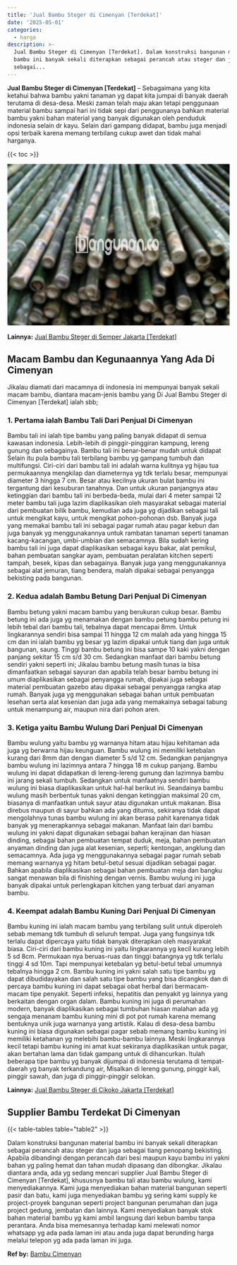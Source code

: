 ```yaml
---
title: 'Jual Bambu Steger di Cimenyan [Terdekat]'
date: '2025-05-01'
categories:
  - harga
description: >-
  Jual Bambu Steger di Cimenyan [Terdekat]. Dalam konstruksi bangunan material
  bambu ini banyak sekali diterapkan sebagai perancah atau steger dan juga
  sebagai...
---
```


**Jual Bambu Steger di Cimenyan \[Terdekat\]** – Sebagaimana yang kita ketahui bahwa bambu yakni tanaman yg dapat kita jumpai di banyak daerah terutama di desa-desa. Meski zaman telah maju akan tetapi penggunaan material bambu sampai hari ini tidak sepi dari penggunanya bahkan material bambu yakni bahan material yang banyak digunakan oleh penduduk indonesia selain dr kayu. Selain dari gampang didapat, bambu juga menjadi opsi terbaik karena memang terbilang cukup awet dan tidak mahal harganya.

{{< toc >}}

![Jual Bambu Steger di Cimenyan [Terdekat]](/images/jual-bambu-tali-01.png)

**Lainnya:** [Jual Bambu Steger di Semper Jakarta \[Terdekat\]](https://bambu.bangunan.co/jual-bambu-steger-di-semper-jakarta-terdekat/)

## Macam Bambu dan Kegunaannya Yang Ada Di Cimenyan

Jikalau diamati dari macamnya di indonesia ini mempunyai banyak sekali macam bambu, diantara macam-jenis bambu yang Di Jual Bambu Steger di Cimenyan \[Terdekat\] ialah sbb;

### 1\. Pertama ialah Bambu Tali Dari Penjual Di Cimenyan

Bambu tali ini ialah tipe bambu yang paling banyak didapat di semua kawasan indonesia. Lebih-lebih di pinggir-pinggiran kampung, lereng gunung dan sebagainya. Bambu tali ini benar-benar mudah untuk didapat Selain itu pula bambu tali terbilang bambu yg gampang tumbuh dan multifungsi. Ciri-ciri dari bambu tali ini adalah warna kulitnya yg hijau tua permukaannya mengkilap dan diameternya yg tdk terlalu besar, mempunyai diameter 3 hingga 7 cm. Besar atau kecilnya ukuran bulat bambu ini tergantung dari kesuburan tanahnya. Dan untuk ukuran panjangnya atau ketinggian dari bambu tali ini berbeda-beda, mulai dari 4 meter sampai 12 meter bambu tali juga lazim diaplikasikan oleh masyarakat sebagai material dari pembuatan bilik bambu, kemudian ada juga yg dijadikan sebagai tali untuk mengikat kayu, untuk mengikat pohon-pohonan dsb. Banyak juga yang memakai bambu tali ini sebagai pagar rumah atau pagar kebun dan juga banyak yg menggunakannya untuk rambatan tanaman seperti tanaman kacang-kacangan, umbi-umbian dan semacamnya. Bila sudah kering bambu tali ini juga dapat diaplikasikan sebagai kayu bakar, alat pemikul, bahan pembuatan sangkar ayam, pembuatan peralatan kitchen seperti tampah, besek, kipas dan sebagainya. Banyak juga yang menggunakannya sebagai alat jemuran, tiang bendera, malah dipakai sebagai penyangga bekisting pada bangunan.

### 2\. Kedua adalah Bambu Betung Dari Penjual Di Cimenyan

Bambu betung yakni macam bambu yang berukuran cukup besar. Bambu betung ini ada juga yg menamakan dengan bambu petung bambu petung ini lebih tebal dari bambu tali, tebalnya dapat mencapai 8mm. Untuk lingkarannya sendiri bisa sampai 11 hingga 12 cm malah ada yang hingga 15 cm dan ini ialah bambu yg besar yg lazim dipakai untuk tiang dan juga untuk bangunan, saung. Tinggi bambu betung ini bisa sampe 10 kaki yakni dengan panjang sekitar 15 cm s/d 30 cm. Sedangkan manfaat dari bambu betung sendiri yakni seperti ini; Jikalau bambu betung masih tunas ia bisa dimanfaatkan sebagai sayuran dan apabila telah besar bambu betung ini umum diaplikasikan sebagai penyangga rumah, dipakai juga sebagai material pembuatan gazebo atau dipakai sebagai penyangga rangka atap rumah. Banyak juga yg menggunakan sebagai bahan untuk pembuatan lesehan serta alat kesenian dan juga ada yang memakainya sebagai tabung untuk menampung air, maupun nira dari pohon aren.

### 3\. Ketiga yaitu Bambu Wulung Dari Penjual Di Cimenyan

Bambu wulung yaitu bambu yg warnanya hitam atau hijau kehitaman ada juga yg berwarna hijau keunguan. Bambu wulung ini memiliki ketebalan kurang dari 8mm dan dengan diameter 5 s/d 12 cm. Sedangkan panjangnya bambu wulung ini lazimnya antara 7 hingga 18 m cukup panjang. Bambu wulung ini dapat didapatkan di lereng-lereng gunung dan lazimnya bambu ini jarang sekali tumbuh. Sedangkan untuk manfaatnya sendiri bambu wulung ini biasa diaplikasikan untuk hal-hal berikut ini. Seandainya bambu wulung masih berbentuk tunas yakni dengan ketinggian maksimal 20 cm, biasanya di manfaatkan untuk sayur atau digunakan untuk makanan. Bisa direbus maupun di sayur bahkan ada yang ditumis, sekiranya tidak dapat mengolahnya tunas bambu wulung ini akan berasa pahit karenanya tidak banyak yg menerapkannya sebagai makanan. Manfaat lain dari bambu wulung ini yakni dapat digunakan sebagai bahan kerajinan dan hiasan dinding, sebagai bahan pembuatan tempat duduk, meja, bahan pembuatan anyaman dinding dan juga alat kesenian, seperti; kentongan, angklung dan semacamnya. Ada juga yg menggunakannya sebagai pagar rumah sebab memang warnanya yg hitam betul-betul sesuai dijadikan sebagai pagar. Bahkan apabila diaplikasikan sebagai bahan pembuatan meja dan bangku sangat menawan bila di finishing dengan vernis. Bambu wulung ini juga banyak dipakai untuk perlengkapan kitchen yang terbuat dari anyaman bambu.

### 4\. Keempat adalah Bambu Kuning Dari Penjual Di Cimenyan

Bambu kuning ini ialah macam bambu yang terbilang sulit untuk diperoleh sebab memang tdk tumbuh di seluruh tempat. Juga yang fungsinya tdk terlalu dapat dipercaya yaitu tidak banyak diterapkan oleh masyarakat biasa. Ciri-ciri dari bambu kuning ini yaitu lingkarannya yg kecil kurang lebih 5 sd 8cm. Permukaan nya beruas-ruas dan tinggi batangnya yg tdk terlalu tinggi 4 sd 10m. Tapi mempunyai ketebalan yg betul-betul tebal umumnya tebalnya hingga 2 cm. Bambu kuning ini yakni salah satu tipe bambu yg dapat dibudidayakan dan salah satu tipe bambu yang bisa dicangkok dan di percaya bambu kuning ini dapat sebagai obat herbal dari bermacam-macam tipe penyakit. Seperti infeksi, hepatitis dan penyakit yg lainnya yang berkaitan dengan organ dalam. Bambu kuning ini juga di perumahan modern, banyak diaplikasikan sebagai tumbuhan hiasan malahan ada yg sengaja menanam bambu kuning mini di pot pot rumah karena memang bentuknya unik juga warnanya yang artistik. Kalau di desa-desa bambu kuning ini biasa digunakan sebagai pagar sebab memang bambu kuning ini memiliki ketahanan yg melebihi bambu-bambu lainnya. Meski lingkarannya kecil tetapi bambu kuning ini amat kuat sekiranya diaplikasikan untuk pagar, akan bertahan lama dan tidak gampang untuk di dihancurkan. Itulah beberapa tipe bambu yg banyak dijumpai di indonesia terutama di tempat-daerah yg banyak terkandung air, Misalkan di lereng gunung, pinggir kali, pinggir sawah, dan juga di pinggir-pinggir selokan.

**Lainnya:** [Jual Bambu Steger di Cikoko Jakarta \[Terdekat\]](https://bambu.bangunan.co/jual-bambu-steger-di-cikoko-jakarta-terdekat/)

## Supplier Bambu Terdekat Di Cimenyan

{{< table-tables table="table2" >}}

Dalam konstruksi bangunan material bambu ini banyak sekali diterapkan sebagai perancah atau steger dan juga sebagai tiang penopang bekisting. Apabila dibandingi dengan perancah dari besi maupun kayu bambu ini yakni bahan yg paling hemat dan tahan mudah dipasang dan dibongkar. Jikalau diantara anda, ada yg sedang mencari supplier Jual Bambu Steger di Cimenyan \[Terdekat\], khususnya bambu tali atau bambu wulung, kami menyediakannya. Kami juga menyediakan bahan material bangunan seperti pasir dan batu, kami juga menyediakan bambu yg sering kami supply ke project-proyek bangunan seperti project bangunan perumahan dan juga project gedung, jembatan dan lainnya. Kami menyediakan banyak stok bahan material bambu yg kami ambil langsung dari kebun bambu tanpa perantara. Anda bisa memesannya terhadap kami melewati nomor whatsapp yg ada pada laman ini atau anda juga dapat berunding harga melalui telepon yg ada pada laman ini juga.

**Ref by:** [Bambu Cimenyan](https://id.wikipedia.org/wiki/Bambu)
